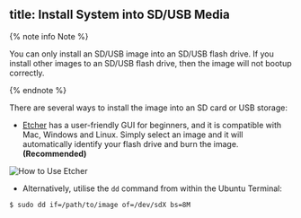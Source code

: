 title: Install System into SD/USB Media
---

{% note info Note %}

You can only install an SD/USB image into an SD/USB flash drive. If you install other images to an SD/USB flash drive, then the image will not bootup correctly.

{% endnote %}

There are several ways to install the image into an SD card or USB storage:

* [Etcher](https://www.balena.io/etcher/) has a user-friendly GUI for beginners, and it is compatible with Mac, Windows and Linux. Simply select an image and it will automatically identify your flash drive and burn the image. **(Recommended)**

![How to Use Etcher](/linux/images/vim1/howto_use_etcher.gif)

* Alternatively, utilise the `dd` command from within the Ubuntu Terminal:

```
$ sudo dd if=/path/to/image of=/dev/sdX bs=8M
```
